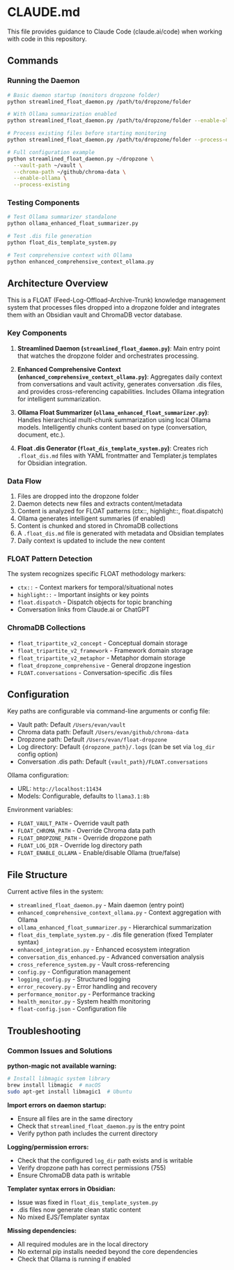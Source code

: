# CLAUDE.md

This file provides guidance to Claude Code (claude.ai/code) when working with code in this repository.

## Commands

### Running the Daemon
```bash
# Basic daemon startup (monitors dropzone folder)
python streamlined_float_daemon.py /path/to/dropzone/folder

# With Ollama summarization enabled
python streamlined_float_daemon.py /path/to/dropzone/folder --enable-ollama

# Process existing files before starting monitoring
python streamlined_float_daemon.py /path/to/dropzone/folder --process-existing

# Full configuration example
python streamlined_float_daemon.py ~/dropzone \
  --vault-path ~/vault \
  --chroma-path ~/github/chroma-data \
  --enable-ollama \
  --process-existing
```

### Testing Components
```bash
# Test Ollama summarizer standalone
python ollama_enhanced_float_summarizer.py

# Test .dis file generation
python float_dis_template_system.py

# Test comprehensive context with Ollama
python enhanced_comprehensive_context_ollama.py
```

## Architecture Overview

This is a FLOAT (Feed-Log-Offload-Archive-Trunk) knowledge management system that processes files dropped into a dropzone folder and integrates them with an Obsidian vault and ChromaDB vector database.

### Key Components

1. **Streamlined Daemon (`streamlined_float_daemon.py`)**: Main entry point that watches the dropzone folder and orchestrates processing.

2. **Enhanced Comprehensive Context (`enhanced_comprehensive_context_ollama.py`)**: Aggregates daily context from conversations and vault activity, generates conversation .dis files, and provides cross-referencing capabilities. Includes Ollama integration for intelligent summarization.

3. **Ollama Float Summarizer (`ollama_enhanced_float_summarizer.py`)**: Handles hierarchical multi-chunk summarization using local Ollama models. Intelligently chunks content based on type (conversation, document, etc.).

4. **Float .dis Generator (`float_dis_template_system.py`)**: Creates rich `.float_dis.md` files with YAML frontmatter and Templater.js templates for Obsidian integration.

### Data Flow

1. Files are dropped into the dropzone folder
2. Daemon detects new files and extracts content/metadata
3. Content is analyzed for FLOAT patterns (ctx::, highlight::, float.dispatch)
4. Ollama generates intelligent summaries (if enabled)
5. Content is chunked and stored in ChromaDB collections
6. A `.float_dis.md` file is generated with metadata and Obsidian templates
7. Daily context is updated to include the new content

### FLOAT Pattern Detection

The system recognizes specific FLOAT methodology markers:
- `ctx::` - Context markers for temporal/situational notes
- `highlight::` - Important insights or key points
- `float.dispatch` - Dispatch objects for topic branching
- Conversation links from Claude.ai or ChatGPT

### ChromaDB Collections

- `float_tripartite_v2_concept` - Conceptual domain storage
- `float_tripartite_v2_framework` - Framework domain storage
- `float_tripartite_v2_metaphor` - Metaphor domain storage
- `float_dropzone_comprehensive` - General dropzone ingestion
- `FLOAT.conversations` - Conversation-specific .dis files

## Configuration

Key paths are configurable via command-line arguments or config file:
- Vault path: Default `/Users/evan/vault`
- Chroma data path: Default `/Users/evan/github/chroma-data`
- Dropzone path: Default `/Users/evan/float-dropzone`
- Log directory: Default `{dropzone_path}/.logs` (can be set via `log_dir` config option)
- Conversation .dis path: Default `{vault_path}/FLOAT.conversations`

Ollama configuration:
- URL: `http://localhost:11434`
- Models: Configurable, defaults to `llama3.1:8b`

Environment variables:
- `FLOAT_VAULT_PATH` - Override vault path
- `FLOAT_CHROMA_PATH` - Override Chroma data path 
- `FLOAT_DROPZONE_PATH` - Override dropzone path
- `FLOAT_LOG_DIR` - Override log directory path
- `FLOAT_ENABLE_OLLAMA` - Enable/disable Ollama (true/false)

## File Structure

Current active files in the system:
- `streamlined_float_daemon.py` - Main daemon (entry point)
- `enhanced_comprehensive_context_ollama.py` - Context aggregation with Ollama
- `ollama_enhanced_float_summarizer.py` - Hierarchical summarization
- `float_dis_template_system.py` - .dis file generation (fixed Templater syntax)
- `enhanced_integration.py` - Enhanced ecosystem integration  
- `conversation_dis_enhanced.py` - Advanced conversation analysis
- `cross_reference_system.py` - Vault cross-referencing
- `config.py` - Configuration management
- `logging_config.py` - Structured logging
- `error_recovery.py` - Error handling and recovery
- `performance_monitor.py` - Performance tracking
- `health_monitor.py` - System health monitoring
- `float-config.json` - Configuration file

## Troubleshooting

### Common Issues and Solutions

**python-magic not available warning:**
```bash
# Install libmagic system library
brew install libmagic  # macOS
sudo apt-get install libmagic1  # Ubuntu
```

**Import errors on daemon startup:**
- Ensure all files are in the same directory
- Check that `streamlined_float_daemon.py` is the entry point
- Verify python path includes the current directory

**Logging/permission errors:**
- Check that the configured `log_dir` path exists and is writable
- Verify dropzone path has correct permissions (755)
- Ensure ChromaDB data path is writable

**Templater syntax errors in Obsidian:**
- Issue was fixed in `float_dis_template_system.py`
- .dis files now generate clean static content
- No mixed EJS/Templater syntax

**Missing dependencies:**
- All required modules are in the local directory
- No external pip installs needed beyond the core dependencies
- Check that Ollama is running if enabled